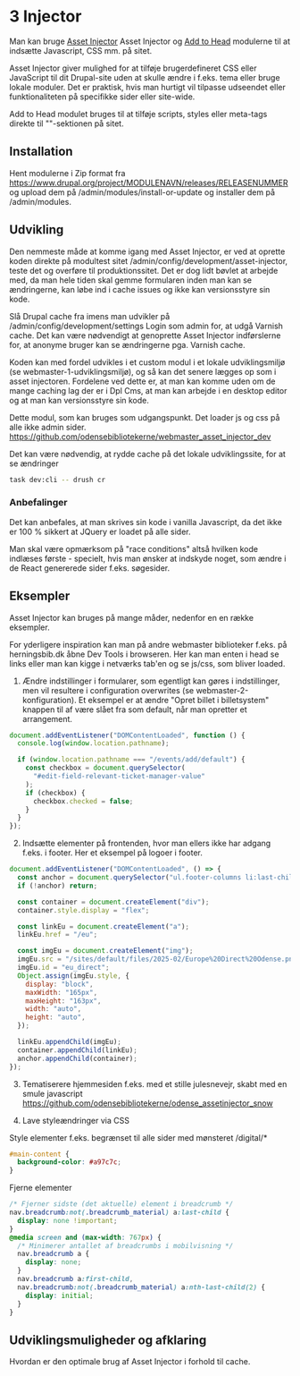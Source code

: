 # 3 Injector

Man kan bruge [Asset Injector](https://www.drupal.org/project/asset_injector) Asset Injector og [Add to Head](https://www.drupal.org/project/add_to_head) modulerne til at indsætte Javascript, CSS mm. på sitet.

Asset Injector giver mulighed for at tilføje brugerdefineret CSS eller JavaScript til dit Drupal-site uden at skulle ændre i f.eks. tema eller bruge lokale moduler. Det er praktisk, hvis man hurtigt vil tilpasse udseendet eller funktionaliteten på specifikke sider eller site-wide.

Add to Head modulet bruges til at tilføje scripts, styles eller meta-tags direkte til "<head>"-sektionen på sitet.

## Installation

Hent modulerne i Zip format fra https://www.drupal.org/project/MODULENAVN/releases/RELEASENUMMER og upload dem på /admin/modules/install-or-update og installer dem på /admin/modules.

## Udvikling

Den nemmeste måde at komme igang med Asset Injector, er ved at oprette koden direkte på modultest sitet /admin/config/development/asset-injector, teste det og overføre til produktionssitet. Det er dog lidt bøvlet at arbejde med, da man hele tiden skal gemme formularen inden man kan se ændringerne, kan løbe ind i cache issues og ikke kan versionsstyre sin kode.

Slå Drupal cache fra imens man udvikler på
/admin/config/development/settings
Login som admin for, at udgå Varnish cache.
Det kan være nødvendigt at genoprette Asset Injector indførslerne for, at anonyme bruger kan se ændringerne pga. Varnish cache.

Koden kan med fordel udvikles i et custom modul i et lokale udviklingsmiljø (se webmaster-1-udviklingsmiljø), og så kan det senere lægges op som i asset injectoren. Fordelene ved dette er, at man kan komme uden om de mange caching lag der er i Dpl Cms, at man kan arbejde i en desktop editor og at man kan versionsstyre sin kode.

Dette modul, som kan bruges som udgangspunkt. Det loader js og css på alle ikke admin sider.
https://github.com/odensebibliotekerne/webmaster_asset_injector_dev

Det kan være nødvendig, at rydde cache på det lokale udviklingssite, for at se ændringer

```sh
task dev:cli -- drush cr
```

### Anbefalinger

Det kan anbefales, at man skrives sin kode i vanilla Javascript, da det ikke er 100 % sikkert at JQuery er loadet på alle sider.

Man skal være opmærksom på "race conditions" altså hvilken kode indlæses første - specielt, hvis man ønsker at indskyde noget, som ændre i de React genererede sider f.eks. søgesider.

## Eksempler

Asset Injector kan bruges på mange måder, nedenfor en en række eksempler.

For yderligere inspiration kan man på andre webmaster biblioteker f.eks. på herningsbib.dk åbne Dev Tools i browseren. Her kan man enten i head se links eller man kan kigge i netværks tab'en og se js/css, som bliver loaded.

1. Ændre indstillinger i formularer, som egentligt kan gøres i indstillinger, men vil resultere i configuration overwrites (se webmaster-2-konfiguration). Et eksempel er at ændre "Opret billet i billetsystem" knappen til af være slået fra som default, når man opretter et arrangement.

```js
document.addEventListener("DOMContentLoaded", function () {
  console.log(window.location.pathname);

  if (window.location.pathname === "/events/add/default") {
    const checkbox = document.querySelector(
      "#edit-field-relevant-ticket-manager-value"
    );
    if (checkbox) {
      checkbox.checked = false;
    }
  }
});
```

2.  Indsætte elementer på frontenden, hvor man ellers ikke har adgang f.eks. i footer. Her et eksempel på logoer i footer.

```js
document.addEventListener("DOMContentLoaded", () => {
  const anchor = document.querySelector("ul.footer-columns li:last-child");
  if (!anchor) return;

  const container = document.createElement("div");
  container.style.display = "flex";

  const linkEu = document.createElement("a");
  linkEu.href = "/eu";

  const imgEu = document.createElement("img");
  imgEu.src = "/sites/default/files/2025-02/Europe%20Direct%20Odense.png";
  imgEu.id = "eu_direct";
  Object.assign(imgEu.style, {
    display: "block",
    maxWidth: "165px",
    maxHeight: "163px",
    width: "auto",
    height: "auto",
  });

  linkEu.appendChild(imgEu);
  container.appendChild(linkEu);
  anchor.appendChild(container);
});
```

3. Tematiserere hjemmesiden f.eks. med et stille julesnevejr, skabt med en smule javascript
   https://github.com/odensebibliotekerne/odense_assetinjector_snow

4. Lave styleændringer via CSS

Style elementer f.eks. begrænset til alle sider med mønsteret /digital/\*

```css
#main-content {
  background-color: #a97c7c;
}
```

Fjerne elementer

```css
/* Fjerner sidste (det aktuelle) element i breadcrumb */
nav.breadcrumb:not(.breadcrumb_material) a:last-child {
  display: none !important;
}
@media screen and (max-width: 767px) {
  /* Minimerer antallet af breadcrumbs i mobilvisning */
  nav.breadcrumb a {
    display: none;
  }
  nav.breadcrumb a:first-child,
  nav.breadcrumb:not(.breadcrumb_material) a:nth-last-child(2) {
    display: initial;
  }
}
```

## Udviklingsmuligheder og afklaring

Hvordan er den optimale brug af Asset Injector i forhold til cache.
